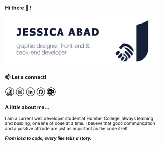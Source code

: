 <!--
**abadJessica/abadJessica** is a ✨ _special_ ✨ repository because its `README.md` (this file) appears on your GitHub profile.
-->
### Hi there 👋 ! 

![My personal banner](banner-w-logo.png)

### 📫 Let's connect!
<a href="https://stackoverflow.com/users/31414184/jessica-abad" target="_blank"><img src="stack.png" alt="Stack Overflow" width="30"></a>
<a href="https://www.instagram.com/abadj.design" target="_blank"><img src="ig.png" alt="Instagram" width="30"></a>
<a href="https://www.linkedin.com/in/jessica-abad-13b768254/" target="_blank"><img src="in.png" alt="LinkedIn" width="30"></a>
<a href="https://github.com/abadJessica" target="_blank"><img src="git.png" alt="GitHub" width="30"></a>
<a href="mailto:abadjessicam@outlook.com" target="_blank"><img src="outlook.png" alt="Outlook" width="30"></a>
### A little about me...
I am a current web developer student at Humber College, always learning and building, one line of code at a time. I believe that good communication and a positive attitude are just as important as the code itself. 

**_From idea to code, every line tells a story._**



